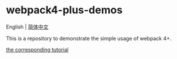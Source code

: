 # webpack4-plus-demos

English | [简体中文](./README.zh-Hans.md)

This is a repository to demonstrate the simple usage of webpack 4+.

[the corresponding tutorial](https://modyqyw.github.io/webpack/)
